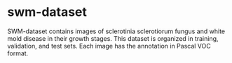# swm-dataset
SWM-dataset contains images of sclerotinia sclerotiorum fungus and white mold disease in their growth stages. This dataset is organized in training, validation, and test sets. Each image has the annotation in Pascal VOC format.
